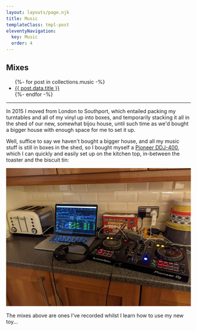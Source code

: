 ```yaml
---
layout: layouts/page.njk
title: Music
templateClass: tmpl-post
eleventyNavigation:
  key: Music
  order: 4
---
```


## Mixes

<ul class="music-list">
{%- for post in collections.music -%}
  <li><a href="{{ post.url }}">{{ post.data.title }}</a></li>
{%- endfor -%}
</ul>

<hr>

In 2015 I moved from London to Southport, which entailed packing my turntables and all of my vinyl up into boxes, and temporarily stacking it all in the shed of our new, somewhat bijou house, until such time as we'd bought a bigger house with enough space for me to set it up. 

Well, suffice to say we haven't bought a bigger house, and all my music stuff is still in boxes in the shed, so I bought myself a [Pioneer DDJ-400](https://www.pioneerdj.com/en-gb/product/controller/ddj-400/black/overview/), which I can quickly and easily set up on the kitchen top, in-between the toaster and the biscuit tin:

<img class="article" alt="Photo of digital dj controller and laptop on a kitchen worktop" src="/img/ddj-400-in-kitchen.jpg" rel="lazy">

The mixes above are ones I've recorded whilst I learn how to use my new toy...


